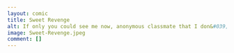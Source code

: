 ```yaml
---
layout: comic
title: Sweet Revenge
alt: If only you could see me now, anonymous classmate that I don&#039;t remember in the slightest!
image: Sweet-Revenge.jpeg
comment: []
---
```

